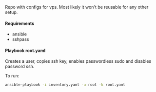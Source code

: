 Repo with configs for vps.
Most likely it won't be reusable for any other setup.

#### Requirements
* ansible
* sshpass

#### Playbook root.yaml
Creates a user, copies ssh key, enables passwordless sudo and disables password ssh.

To run:
```bash
ansible-playbook -i inventory.yaml -u root -k root.yaml
```